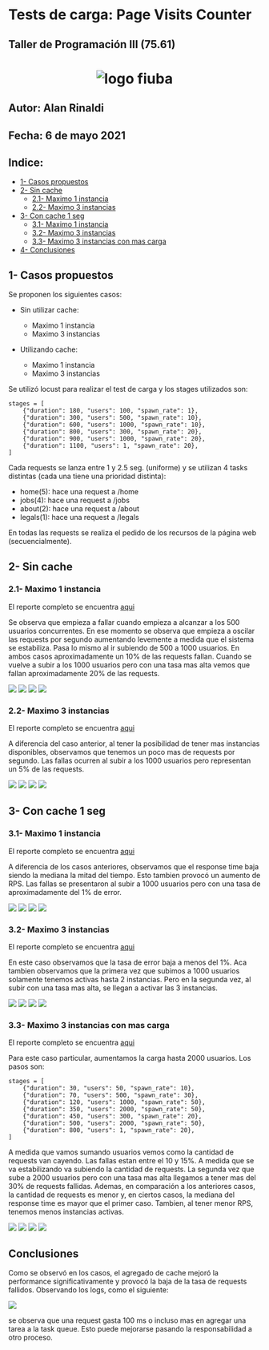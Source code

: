 # Tests de carga: Page Visits Counter
## Taller de Programación III (75.61)

<h1 align="center">
  <img src="./images/logofiuba.jpg" alt="logo fiuba">
</h1>

## Autor: Alan Rinaldi
## Fecha: 6 de mayo 2021




## Indice:

- [1- Casos propuestos](#1--casos-propuestos)
- [2- Sin cache](#2--sin-cache)
    - [2.1- Maximo 1 instancia](#21--maximo-1-instancia)
    - [2.2- Maximo 3 instancias](#22--maximo-3-instancias)
- [3- Con cache 1 seg](#3--con-cache-1-seg)
    - [3.1- Maximo 1 instancia](#31--maximo-1-instancia)
    - [3.2- Maximo 3 instancias](#32--maximo-3-instancias)
    - [3.3- Maximo 3 instancias con mas carga](#33--maximo-3-instancias-con-mas-carga)
- [4- Conclusiones](#4--conclusiones)

## 1- Casos propuestos

Se proponen los siguientes casos:

* Sin utilizar cache:
    * Maximo 1 instancia
    * Maximo 3 instancias

* Utilizando cache:
    * Maximo 1 instancia
    * Maximo 3 instancias

Se utilizó locust para realizar el test de carga y los stages utilizados son:

```
stages = [
    {"duration": 180, "users": 100, "spawn_rate": 1},
    {"duration": 300, "users": 500, "spawn_rate": 10},
    {"duration": 600, "users": 1000, "spawn_rate": 10},
    {"duration": 800, "users": 300, "spawn_rate": 20},
    {"duration": 900, "users": 1000, "spawn_rate": 20},
    {"duration": 1100, "users": 1, "spawn_rate": 20},
]
```

Cada requests se lanza entre 1 y 2.5 seg. (uniforme) y se utilizan 4 tasks distintas  (cada una tiene una prioridad distinta):
* home(5): hace una request a /home
* jobs(4): hace una request a /jobs
* about(2): hace una request a /about
* legals(1): hace una request a /legals

En todas las requests se realiza el pedido de los recursos de la página web (secuencialmente).

## 2- Sin cache
### 2.1- Maximo 1 instancia

El reporte completo se encuentra [aqui](https://htmlpreview.github.io/?https://github.com/rinaldia92/taller3-tp1/blob/master/reportes/sin_cache_1_instancia_report.html)

Se observa que empieza a fallar cuando empieza a alcanzar a los 500 usuarios concurrentes. En ese momento se observa que empieza a oscilar las requests por segundo aumentando levemente a medida que el sistema se estabiliza. Pasa lo mismo al ir subiendo de 500 a 1000 usuarios. En ambos casos aproximadamente un 10% de las requests fallan. Cuando se vuelve a subir a los 1000 usuarios pero con una tasa mas alta vemos que fallan aproximadamente 20% de las requests.

<img src="/images/sin_cache_1_instancia_requests.png">
<img src="/images/sin_cache_1_instancia_response_time.png">
<img src="/images/sin_cache_1_instancia_users.png">
<img src="/images/sin_cache_1_instancia_instancias.png">

### 2.2- Maximo 3 instancias

El reporte completo se encuentra [aqui](https://htmlpreview.github.io/?https://github.com/rinaldia92/taller3-tp1/blob/master/reportes/sin_cache_3_instancia_report.html)

A diferencia del caso anterior, al tener la posibilidad de tener mas instancias disponibles, observamos que tenemos un poco mas de requests por segundo. Las fallas ocurren al subir a los 1000 usuarios pero representan un 5% de las requests.

<img src="/images/sin_cache_3_instancia_requests.png">
<img src="/images/sin_cache_3_instancia_response_time.png">
<img src="/images/sin_cache_3_instancia_users.png">
<img src="/images/sin_cache_3_instancia_instancias.png">

## 3- Con cache 1 seg
### 3.1- Maximo 1 instancia

El reporte completo se encuentra [aqui](https://htmlpreview.github.io/?https://github.com/rinaldia92/taller3-tp1/blob/master/reportes/con_cache_1_instancia_report.html)

A diferencia de los casos anteriores, observamos que el response time baja siendo la mediana la mitad del tiempo. Esto tambien provocó un aumento de RPS. Las fallas se presentaron al subir a 1000 usuarios pero con una tasa de aproximadamente del 1% de error.

<img src="/images/con_cache_1_instancia_requests.png">
<img src="/images/con_cache_1_instancia_response_time.png">
<img src="/images/con_cache_1_instancia_users.png">
<img src="/images/con_cache_1_instancia_instancias.png">

### 3.2- Maximo 3 instancias

El reporte completo se encuentra [aqui](https://htmlpreview.github.io/?https://github.com/rinaldia92/taller3-tp1/blob/master/reportes/con_cache_3_instancia_report.html)

En este caso observamos que la tasa de error baja a menos del 1%.
Aca tambien observamos que la primera vez que subimos a 1000 usuarios solamente tenemos activas hasta 2 instancias. Pero en la segunda vez, al subir con una tasa mas alta, se llegan a activar las 3 instancias.

<img src="/images/con_cache_3_instancia_requests.png">
<img src="/images/con_cache_3_instancia_response_time.png">
<img src="/images/con_cache_3_instancia_users.png">
<img src="/images/con_cache_3_instancia_instancias.png">

### 3.3- Maximo 3 instancias con mas carga

El reporte completo se encuentra [aqui](https://htmlpreview.github.io/?https://github.com/rinaldia92/taller3-tp1/blob/master/reportes/con_cache_3_instancia_mayor_carga_reporte.html)

Para este caso particular, aumentamos la carga hasta 2000 usuarios. Los pasos son:

```
stages = [
    {"duration": 30, "users": 50, "spawn_rate": 10},
    {"duration": 70, "users": 500, "spawn_rate": 30},
    {"duration": 120, "users": 1000, "spawn_rate": 50},
    {"duration": 350, "users": 2000, "spawn_rate": 50},
    {"duration": 450, "users": 300, "spawn_rate": 20},
    {"duration": 500, "users": 2000, "spawn_rate": 50},
    {"duration": 800, "users": 1, "spawn_rate": 20},
]
```
A medida que vamos sumando usuarios vemos como la cantidad de requests van cayendo. Las fallas estan entre el 10 y 15%. A medida que se va estabilizando va subiendo la cantidad de requests. La segunda vez que sube a 2000 usuarios pero con una tasa mas alta llegamos a tener mas del 30% de requests fallidas. Ademas, en comparación a los anteriores casos, la cantidad de requests es menor y, en ciertos casos, la mediana del response time es mayor que el primer caso.
Tambien, al tener menor RPS, tenemos menos instancias activas.

<img src="/images/con_cache_3_instancia_mayor_carga_requests.png">
<img src="/images/con_cache_3_instancia_mayor_carga_response_time.png">
<img src="/images/con_cache_3_instancia_mayor_carga_users.png">
<img src="/images/con_cache_3_instancia_mayor_carga_instancias.png">

## Conclusiones

Como se observó en los casos, el agregado de cache mejoró la performance significativamente y provocó la baja de la tasa de requests fallidos.
Observando los logs, como el siguiente:

<img src="/images/logs.png">

se observa que una request gasta 100 ms o incluso mas en agregar una tarea a la task queue. Esto puede mejorarse pasando la responsabilidad a otro proceso.
